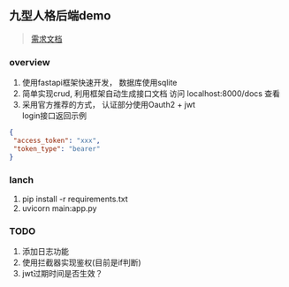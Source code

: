 ## 九型人格后端demo

> [需求文档](https://otkyd4jmkr.feishu.cn/docx/doxcn5tlhyN0pwtLfqG0e13mgyb)

### overview

1. 使用fastapi框架快速开发， 数据库使用sqlite
2. 简单实现crud, 利用框架自动生成接口文档 访问 localhost:8000/docs 查看
3. 采用官方推荐的方式， 认证部分使用Oauth2 + jwt<br>
   login接口返回示例

 ```json
{
  "access_token": "xxx",
  "token_type": "bearer"
}
```

### lanch

1. pip install -r requirements.txt
2. uvicorn main:app.py

### TODO

1. 添加日志功能
2. 使用拦截器实现鉴权(目前是if判断)
3. jwt过期时间是否生效？